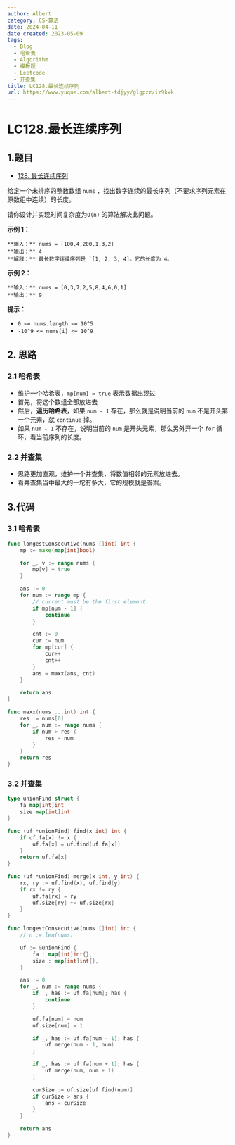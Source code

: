```yaml
---
author: Albert
category: CS-算法
date: 2024-04-11
date created: 2023-05-09
tags:
  - Blog
  - 哈希表
  - Algorithm
  - 模板题
  - Leetcode
  - 并查集
title: LC128.最长连续序列
url: https://www.yuque.com/albert-tdjyy/glgpzz/iz9kxk
---
```


# LC128.最长连续序列

## 1.题目

- [128. 最长连续序列](https://leetcode.cn/problems/longest-consecutive-sequence/description/)

给定一个未排序的整数数组 `nums` ，找出数字连续的最长序列（不要求序列元素在原数组中连续）的长度。

请你设计并实现时间复杂度为`O(n)` 的算法解决此问题。

**示例 1：**

```
**输入：** nums = [100,4,200,1,3,2]
**输出：** 4
**解释：** 最长数字连续序列是 `[1, 2, 3, 4]。它的长度为 4。
```

**示例 2：**

```
**输入：** nums = [0,3,7,2,5,8,4,6,0,1]
**输出：** 9
```

**提示：**

- `0 <= nums.length <= 10^5`
- `-10^9 <= nums[i] <= 10^9`

## 2. 思路

### 2.1 哈希表

- 维护一个哈希表，`mp[num] = true` 表示数据出现过
- 首先，将这个数组全部放进去
- 然后，**遍历哈希表**，如果 `num - 1` 存在，那么就是说明当前的 `num` 不是开头第一个元素，就 `continue` 掉。
- 如果 `num - 1` 不存在，说明当前的 `num` 是开头元素，那么另外开一个 `for` 循环，看当前序列的长度。

### 2.2 并查集

- 思路更加直观，维护一个并查集，将数值相邻的元素放进去。
- 看并查集当中最大的一坨有多大，它的规模就是答案。

## 3.代码

### 3.1 哈希表

```go
func longestConsecutive(nums []int) int {
    mp := make(map[int]bool)

    for _, v := range nums {
        mp[v] = true
    }

    ans := 0
    for num := range mp {
        // current must be the first element
        if mp[num - 1] {
            continue
        }

        cnt := 0
        cur := num
        for mp[cur] {
            cur++
            cnt++
        }
        ans = maxx(ans, cnt)
    }

    return ans
}

func maxx(nums ...int) int {
    res := nums[0]
    for _, num := range nums {
        if num > res {
            res = num
        }
    }
    return res
}
```

### 3.2 并查集

```go
type unionFind struct {
    fa map[int]int
    size map[int]int
}

func (uf *unionFind) find(x int) int {
    if uf.fa[x] != x {
        uf.fa[x] = uf.find(uf.fa[x])
    }
    return uf.fa[x]
}

func (uf *unionFind) merge(x int, y int) {
    rx, ry := uf.find(x), uf.find(y)
    if rx != ry {
        uf.fa[rx] = ry
        uf.size[ry] += uf.size[rx]
    }
}

func longestConsecutive(nums []int) int {
    // n := len(nums)

    uf := &unionFind {
        fa : map[int]int{},
        size : map[int]int{},
    }

    ans := 0
    for _, num := range nums {
        if _, has := uf.fa[num]; has {
            continue
        }

        uf.fa[num] = num
        uf.size[num] = 1

        if _, has := uf.fa[num - 1]; has {
            uf.merge(num - 1, num)
        }

        if _, has := uf.fa[num + 1]; has {
            uf.merge(num, num + 1)
        }

        curSize := uf.size[uf.find(num)]
        if curSize > ans {
            ans = curSize
        }
    }

    return ans
}
```
